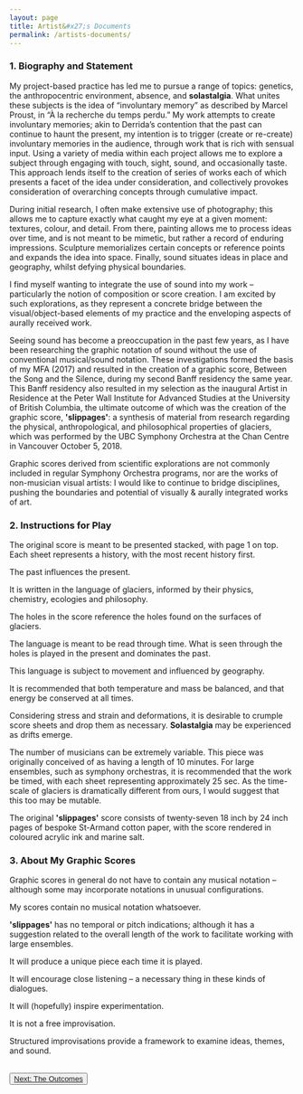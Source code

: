 ```yaml
---
layout: page
title: Artist&#x27;s Documents
permalink: /artists-documents/
---
```


<h3>1.	Biography and Statement</h3>

<p class="artist">My project-based practice has led me to pursue a range of topics: genetics, the anthropocentric environment, absence, and <strong>solastalgia</strong>.  What unites these subjects is the idea of “involuntary memory” as described by Marcel Proust, in “À la recherche du temps perdu.” My work attempts to create involuntary memories; akin to Derrida’s contention that the past can continue to haunt the present, my intention is to trigger (create or re-create) involuntary memories in the audience, through work that is rich with sensual input. Using a variety of media within each project allows me to explore a subject through engaging with touch, sight, sound, and occasionally taste. This approach lends itself to the creation of series of works each of which presents a facet of the idea under consideration, and collectively provokes consideration of overarching concepts through cumulative impact.</p>

<p class="artist">During initial research, I often make extensive use of photography; this allows me to capture exactly what caught my eye at a given moment: textures, colour, and detail. From there, painting allows me to process ideas over time, and is not meant to be mimetic, but rather a record of enduring impressions. Sculpture memorializes certain concepts or reference points and expands the idea into space. Finally, sound situates ideas in place and geography, whilst defying physical boundaries.</p>

<p class="artist">I find myself wanting to integrate the use of sound into my work – particularly the notion of composition or score creation. I am excited by such explorations, as they represent a concrete bridge between the visual/object-based elements of my practice and the enveloping aspects of aurally received work.</p>

<p class="artist">Seeing sound has become a preoccupation in the past few years, as I have been researching the graphic notation of sound without the use of conventional musical/sound notation. These investigations formed the basis of my MFA (2017) and resulted in the creation of a graphic score, Between the Song and the Silence, during my second Banff residency the same year. This Banff residency also resulted in my selection as the inaugural Artist in Residence at the Peter Wall Institute for Advanced Studies at the University of British Columbia, the ultimate outcome of which was the creation of the graphic score, <strong>'slippages'</strong>: a synthesis of material from research regarding the physical, anthropological, and philosophical properties of glaciers, which was performed by the UBC Symphony Orchestra at the Chan Centre in Vancouver October 5, 2018.</p>

<p class="artist">Graphic scores derived from scientific explorations are not commonly included in regular Symphony Orchestra programs, nor are the works of non-musician visual artists: I would like to continue to bridge disciplines, pushing the boundaries and potential of visually & aurally integrated works of art.</p>



<h3>2.	Instructions for Play</h3>

<p class="artist">The original score is meant to be presented stacked, with page 1 on top. Each sheet represents a history, with the most recent history first.</p>

<p class="artist">The past influences the present.</p>

<p class="artist">It is written in the language of glaciers, informed by their physics, chemistry, ecologies and philosophy.</p>

<p class="artist">The holes in the score reference the holes found on the surfaces of glaciers.</p>

<p class="artist">The language is meant to be read through time. What is seen through the holes is played in the present and dominates the past.</p>

<p class="artist">This language is subject to movement and influenced by geography.</p>

<p class="artist">It is recommended that both temperature and mass be balanced, and that energy be conserved at all times.</p>

<p class="artist">Considering stress and strain and deformations, it is desirable to crumple score sheets and drop them as necessary. <strong>Solastalgia</strong> may be experienced as drifts emerge.</p>

<p class="artist">The number of musicians can be extremely variable. This piece was originally conceived of as having a length of 10 minutes. For large ensembles, such as symphony orchestras, it is recommended that the work be timed, with each sheet representing approximately 25 sec. As the time-scale of glaciers is dramatically different from ours, I would suggest that this too may be mutable.</p>

<p class="artist">The original <strong>'slippages'</strong>  score consists of twenty-seven 18 inch by 24 inch pages of bespoke St-Armand cotton paper, with the score rendered in coloured acrylic ink and marine salt.</p>

<h3>3.	About My Graphic Scores</h3>

<p class="artist">Graphic scores in general do not have to contain any musical notation – although some may incorporate notations in unusual configurations.</p>

<p class="artist">My scores contain no musical notation whatsoever.</p>

<p class="artist"><strong>'slippages'</strong>  has no temporal or pitch indications; although it has a suggestion related to the overall length of the work to facilitate working with large ensembles.</p>

<p class="artist">
It will produce a unique piece each time it is played.</p>

<p class="artist">It will encourage close listening – a necessary thing in these kinds of dialogues.</p>

<p class="artist">It will (hopefully) inspire experimentation.</p>

<p class="artist">It is not a free improvisation.</p>

<p class="artist">Structured improvisations provide a framework to examine ideas, themes, and sound.</p>

<br>
<button type="button" class="btn btn-light"><a href="https://ubc-ds.github.io/slippages/outcomes">Next: The Outcomes</a></button>
